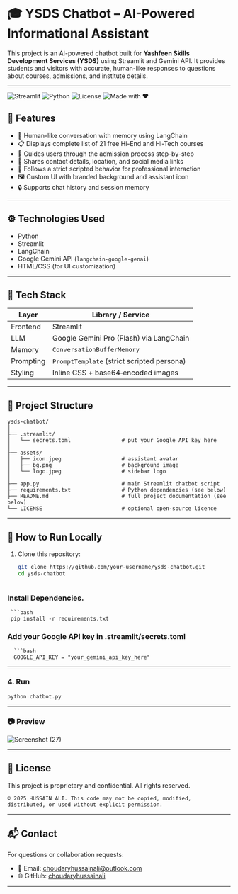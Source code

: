 # 🎓 YSDS Chatbot – AI-Powered Informational Assistant

This project is an AI-powered chatbot built for **Yashfeen Skills Development Services (YSDS)** using Streamlit and Gemini API. It provides students and visitors      with accurate, human-like responses to questions about courses, admissions, and institute details.
    
---

![Streamlit](https://img.shields.io/badge/Built%20with-Streamlit-f06) ![Python](https://img.shields.io/badge/Built%20with-Pyhton-yellow) ![License](https://img.shields.io/badge/License-MIT-green) ![Made with ❤](https://img.shields.io/badge/Made%20with-%E2%9D%A4-red) 

## 🚀 Features

- 💬 Human-like conversation with memory using LangChain
- 📋 Displays complete list of 21 free Hi-End and Hi-Tech courses
- 📝 Guides users through the admission process step-by-step
- 📌 Shares contact details, location, and social media links
- 🧠 Follows a strict scripted behavior for professional interaction
- 🖼️ Custom UI with branded background and assistant icon
- 🔒 Supports chat history and session memory

---

## ⚙️ Technologies Used

- Python
- Streamlit
- LangChain
- Google Gemini API (`langchain-google-genai`)
- HTML/CSS (for UI customization)

---

## 🧠 Tech Stack

| Layer        | Library / Service |
|--------------|-------------------|
| Frontend     | Streamlit         |
| LLM          | Google Gemini Pro (Flash) via LangChain |
| Memory       | `ConversationBufferMemory` |
| Prompting    | `PromptTemplate` (strict scripted persona) |
| Styling      | Inline CSS + base64‑encoded images |

---

## 📁 Project Structure

```
ysds-chatbot/
│
├── .streamlit/
│   └── secrets.toml                # put your Google API key here
│
├── assets/
│   ├── icon.jpeg                   # assistant avatar
│   ├── bg.png                      # background image
│   └── logo.jpeg                   # sidebar logo
│
├── app.py                          # main Streamlit chatbot script
├── requirements.txt                # Python dependencies (see below)
├── README.md                       # full project documentation (see below)
└── LICENSE                         # optional open‑source licence

```

---

## 🧪 How to Run Locally

1. Clone this repository:
   ```bash
   git clone https://github.com/your-username/ysds-chatbot.git
   cd ysds-chatbot



### Install Dependencies.
     ```bash
     pip install -r requirements.txt

### Add your Google API key in .streamlit/secrets.toml

      ```bash
      GOOGLE_API_KEY = "your_gemini_api_key_here"


--- 

### 4. Run 

```
python chatbot.py
```

---

### 📷 Preview


![Screenshot (27)](https://github.com/user-attachments/assets/6da01bf8-8249-4f11-bd1b-d2a9cdb7af5f)


---


## 📄 License

This project is proprietary and confidential. All rights reserved.

```
© 2025 HUSSAIN ALI. This code may not be copied, modified, distributed, or used without explicit permission.
```

---

## 📬 Contact

For questions or collaboration requests:

* 📧 Email: [choudaryhussainali@outlook.com](mailto:choudaryhussainali@outlook.com)
* 🌐 GitHub: [choudaryhussainali](https://github.com/choudaryhussainali)

---



